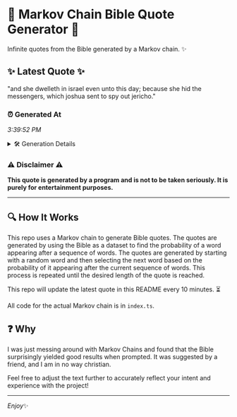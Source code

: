 # 📖 Markov Chain Bible Quote Generator 📖

Infinite quotes from the Bible generated by a Markov chain. ✨

## ✨ Latest Quote ✨
"and she dwelleth in israel even unto this day; because she hid the messengers, which joshua sent to spy out jericho."

### ⏰ Generated At
*3:39:52 PM*

<details>
    <summary>🛠️ Generation Details</summary>
    <p>
        <strong>🌱 Seed:</strong> and<br>
        <strong>🔄 Iterations:</strong> 20<br>
        <strong>📜 Context History:</strong><br>[ and ]: she<br>[ and, she ]: dwelleth<br>[ and, she, dwelleth ]: in<br>[ and, she, dwelleth, in ]: israel<br>[ and, she, dwelleth, in, israel ]: even<br>[ and, she, dwelleth, in, israel, even ]: unto<br>[ she, dwelleth, in, israel, even, unto ]: this<br>[ dwelleth, in, israel, even, unto, this ]: day;<br>[ in, israel, even, unto, this, day; ]: because<br>[ israel, even, unto, this, day;, because ]: she<br>[ even, unto, this, day;, because, she ]: hid<br>[ unto, this, day;, because, she, hid ]: the<br>[ this, day;, because, she, hid, the ]: messengers,<br>[ day;, because, she, hid, the, messengers, ]: which<br>[ because, she, hid, the, messengers,, which ]: joshua<br>[ she, hid, the, messengers,, which, joshua ]: sent<br>[ hid, the, messengers,, which, joshua, sent ]: to<br>[ the, messengers,, which, joshua, sent, to ]: spy<br>[ messengers,, which, joshua, sent, to, spy ]: out<br>[ which, joshua, sent, to, spy, out ]: jericho.<br>
    </p>
</details>

### ⚠️ Disclaimer ⚠️
**This quote is generated by a program and is not to be taken seriously. It is purely for entertainment purposes.**

---

## 🔍 How It Works

This repo uses a Markov chain to generate Bible quotes. The quotes are generated by using the Bible as a dataset to find the probability of a word appearing after a sequence of words. The quotes are generated by starting with a random word and then selecting the next word based on the probability of it appearing after the current sequence of words. This process is repeated until the desired length of the quote is reached.

This repo will update the latest quote in this README every 10 minutes. ⏳

All code for the actual Markov chain is in `index.ts`.

## ❓ Why

I was just messing around with Markov Chains and found that the Bible surprisingly yielded good results when prompted. 
It was suggested by a friend, and I am in no way christian.

Feel free to adjust the text further to accurately reflect your intent and experience with the project!

---

*Enjoy*✨
